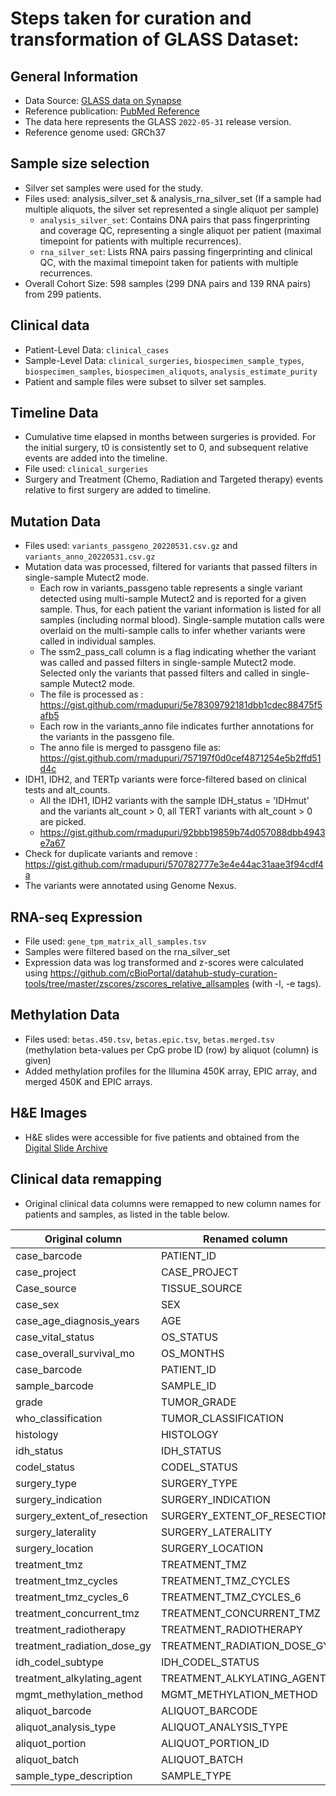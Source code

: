 # Steps taken for curation and transformation of GLASS Dataset:

## General Information
- Data Source: [GLASS data on Synapse](https://www.synapse.org/#!Synapse:syn17038081/wiki/585622)
- Reference publication: [PubMed Reference](https://pubmed.ncbi.nlm.nih.gov/35649412/)
- The data here represents the GLASS `2022-05-31` release version. 
- Reference genome used: GRCh37

## Sample size selection
- Silver set samples were used for the study.
- Files used: analysis_silver_set & analysis_rna_silver_set (If a sample had multiple aliquots, the silver set represented a single aliquot per sample)
	- `analysis_silver_set`: Contains DNA pairs that pass fingerprinting and coverage QC, representing a single aliquot per patient (maximal timepoint for patients with multiple recurrences).
	- `rna_silver_set`: Lists RNA pairs passing fingerprinting and clinical QC, with the maximal timepoint taken for patients with multiple recurrences.
- Overall Cohort Size: 598 samples (299 DNA pairs and 139 RNA pairs) from 299 patients.

## Clinical data
- Patient-Level Data: `clinical_cases`
- Sample-Level Data: `clinical_surgeries`, `biospecimen_sample_types`, `biospecimen_samples`, `biospecimen_aliquots`, `analysis_estimate_purity`
- Patient and sample files were subset to silver set samples.
	 
## Timeline Data
- Cumulative time elapsed in months between surgeries is provided. For the initial surgery, t0 is consistently set to 0, and subsequent relative events are added into the timeline.
- File used: `clinical_surgeries`
- Surgery and Treatment (Chemo, Radiation and Targeted therapy) events relative to first surgery are added to timeline.

## Mutation Data
- Files used:  `variants_passgeno_20220531.csv.gz` and `variants_anno_20220531.csv.gz`
- Mutation data was processed, filtered for variants that passed filters in single-sample Mutect2 mode.
	- Each row in variants_passgeno table represents a single variant detected using multi-sample Mutect2 and is reported for a given sample. Thus, for each patient the variant information is listed for all samples (including normal blood). Single-sample mutation calls were overlaid on the multi-sample calls to infer whether variants were called in individual samples. 
	- The ssm2_pass_call column is a flag indicating whether the variant was called and passed filters in single-sample Mutect2 mode. Selected only the variants that passed filters and called in single-sample Mutect2 mode.
	- The file is processed as : https://gist.github.com/rmadupuri/5e78309792181dbb1cdec88475f5afb5
	- Each row in the variants_anno file indicates further annotations for the variants in the passgeno file. 
	- The anno file is merged to passgeno file as: https://gist.github.com/rmadupuri/757197f0d0cef4871254e5b2ffd51d4c
- IDH1, IDH2, and TERTp variants were force-filtered based on clinical tests and alt_counts.
	- All the IDH1, IDH2 variants with the sample IDH_status = 'IDHmut' and the variants alt_count > 0, all TERT variants with alt_count > 0 are picked.
	- https://gist.github.com/rmadupuri/92bbb19859b74d057088dbb4943e7a67
- Check for duplicate variants and remove : https://gist.github.com/rmadupuri/570782777e3e4e44ac31aae3f94cdf4a
- The variants were annotated using Genome Nexus.

## RNA-seq Expression
- File used: `gene_tpm_matrix_all_samples.tsv`
- Samples were filtered based on the rna_silver_set
- Expression data was log transformed and z-scores were calculated using https://github.com/cBioPortal/datahub-study-curation-tools/tree/master/zscores/zscores_relative_allsamples (with -l, -e tags).

## Methylation Data
- Files used: `betas.450.tsv`, `betas.epic.tsv`, `betas.merged.tsv` (methylation beta-values per CpG probe ID (row) by aliquot (column) is given)
- Added methylation profiles for the Illumina 450K array, EPIC array, and merged 450K and EPIC arrays.

## H&E Images
- H&E slides were accessible for five patients and obtained from the [Digital Slide Archive](https://styx.neurology.emory.edu/girder/#collection/625dda70622f966e826a0446/folder/625dda90622f966e826a0448)

## Clinical data remapping
- Original clinical data columns were remapped to new column names for patients and samples, as listed in the table below.

Original column | Renamed column | Patient/sample
-- | -- | --
case_barcode | PATIENT_ID | Patient
case_project | CASE_PROJECT | Patient
Case_source | TISSUE_SOURCE | Patient
case_sex | SEX | Patient
case_age_diagnosis_years | AGE | Patient
case_vital_status | OS_STATUS | Patient
case_overall_survival_mo | OS_MONTHS | Patient
case_barcode | PATIENT_ID | Sample
sample_barcode | SAMPLE_ID | Sample
grade | TUMOR_GRADE | Sample
who_classification | TUMOR_CLASSIFICATION | Sample
histology | HISTOLOGY | Sample
idh_status | IDH_STATUS | Sample
codel_status | CODEL_STATUS | Sample
surgery_type | SURGERY_TYPE | Sample
surgery_indication | SURGERY_INDICATION | Sample
surgery_extent_of_resection | SURGERY_EXTENT_OF_RESECTION | Sample
surgery_laterality | SURGERY_LATERALITY | Sample
surgery_location | SURGERY_LOCATION | Sample
treatment_tmz | TREATMENT_TMZ | Sample
treatment_tmz_cycles | TREATMENT_TMZ_CYCLES | Sample
treatment_tmz_cycles_6 | TREATMENT_TMZ_CYCLES_6 | Sample
treatment_concurrent_tmz | TREATMENT_CONCURRENT_TMZ | Sample
treatment_radiotherapy | TREATMENT_RADIOTHERAPY | Sample
treatment_radiation_dose_gy | TREATMENT_RADIATION_DOSE_GY | Sample
idh_codel_subtype | IDH_CODEL_STATUS | Sample
treatment_alkylating_agent | TREATMENT_ALKYLATING_AGENT | Sample
mgmt_methylation_method | MGMT_METHYLATION_METHOD | Sample
aliquot_barcode | ALIQUOT_BARCODE | Sample
aliquot_analysis_type | ALIQUOT_ANALYSIS_TYPE | Sample
aliquot_portion | ALIQUOT_PORTION_ID | Sample
aliquot_batch | ALIQUOT_BATCH | Sample
sample_type_description | SAMPLE_TYPE | Sample


